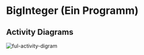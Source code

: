 # BigInteger (Ein Programm)

## Activity Diagrams

![ful-activity-digram](http://www.plantuml.com/plantuml/proxy?cache=no&src=https://raw.githubusercontent.com/leoggehrer/2324-34_ABIF_ACIF_POSE/master/BigInteger.ConApp/Diagrams/CompleteActivityDiagram.puml)
